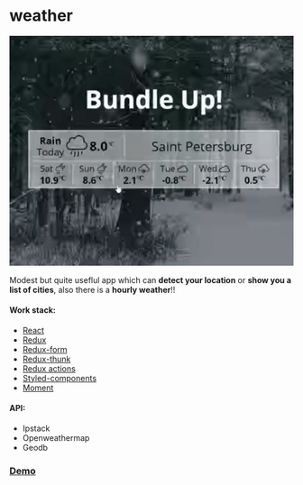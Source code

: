# weather

![](https://github.com/vamo089/weather/blob/master/public/images/preview.gif)

Modest but quite useflul app which can **detect your location** or **show you a list of cities**, also there is a **hourly weather**!!


#### Work stack:
* [React](https://github.com/facebook/react)
* [Redux](https://github.com/reduxjs/redux)
* [Redux-form](https://github.com/redux-form/redux-form)
* [Redux-thunk](https://github.com/reduxjs/redux-thunk)
* [Redux actions](https://github.com/redux-utilities/redux-actions)
* [Styled-components](https://github.com/styled-components/styled-components)
* [Moment](https://github.com/moment/moment)
#### API:
* Ipstack
* Openweathermap
* Geodb

### <a href='https://vamo089.github.io/weather/'>Demo<a/>
